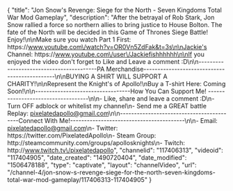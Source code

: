 {
    "title": "Jon Snow's Revenge: Siege for the North - Seven Kingdoms Total War Mod Gameplay",
    "description": "After the betrayal of Rob Stark, Jon Snow rallied a force so northern allies to bring justice to House Bolton.  The fate of the North will be decided in this Game of Thrones Siege Battle!  Enjoy!\n\nMake sure you watch Part 1 First: https:\/\/www.youtube.com\/watch?v=OR0Vn5ZdFak&t=3s\n\nJackie's Channel: https:\/\/www.youtube.com\/user\/Jackiefishhhhhh\n\nIf you enjoyed the video don't forget to Like and Leave a comment :D\n\n-----------------------------------------PA Merchandise----------------------------------------------\n\nBUYING A SHIRT WILL SUPPORT A CHARITY!\n\nRepresent the Knight's of Apollo!\nBuy a T-shirt Here: Coming Soon!\n\n----------------------------------How You Can Support Me! -----------------------------------\n\n- Like, share and leave a comment :D\n- Turn OFF adblock or whitelist my channel\n- Send me a GREAT battle Replay: pixelatedapollo@gmail.com\n\n------------------------------------------Connect With Me!-----------------------------------------\n\n- Email: pixelatedapollo@gmail.com\n- Twitter: https:\/\/twitter.com\/PixelatedApollo\n- Steam Group:  http:\/\/steamcommunity.com\/groups\/apollosknights\n- Twitch: http:\/\/www.twitch.tv\/pixelatedapollo",
    "channelid": "117406313",
    "videoid": "117404905",
    "date_created": "1490720404",
    "date_modified": "1506478188",
    "type": "captivate",
    "layout": "channelVideo",
    "url": "\/channel-4\/jon-snow-s-revenge-siege-for-the-north-seven-kingdoms-total-war-mod-gameplay\/117406313-117404905"
}